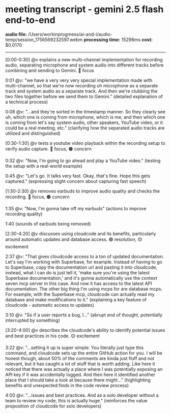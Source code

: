 # meeting transcript - gemini 2.5 flash end-to-end

**audio file:** /Users/workinprogmess/ai-and-i/audio-temp/session_1756569232597.webm
**processing time:** 15298ms
**cost:** $0.0170

---

[0:00-0:30] @v explains a new multi-channel implementation for recording audio, separating microphone and system audio into different tracks before combining and sending to Gemini.  🔵 focus

0:01 @v: "we have a very very very special implementation made with multi-channel, so that we're now recording uh microphone as a separate track and system audio as a separate track. And then we're clubbing the two files together before we send them to Gemini."
(detailed explanation of a technical process)

0:08 @v: "...and they're sorted in the timestamp manner. So they clearly see uh, which one is coming from microphone, which is me, and then which one is coming from let's say system audio, other speakers, YouTube video, or it could be a real meeting, etc."
(clarifying how the separated audio tracks are utilized and distinguished)


[0:30-1:30] @v tests a youtube video playback within the recording setup to verify audio capture. 🔵 focus, 🟠 concern

0:32 @v: "Now, I'm going to go ahead and play a YouTube video."
(testing the setup with a real-world example)

0:45 @v: "Let's go. It talks very fast. Okay, that's fine. Hope this gets captured."
(expressing slight concern about capturing fast speech)


[1:30-2:30] @v removes earbuds to improve audio quality and checks the recording.  🔵 focus, 🟠 concern

1:35 @v:  "Now, I'm gonna take off my earbuds"  (actions to improve recording quality)

1:40  (sounds of earbuds being removed)


[2:30-4:20] @v discusses using cloudcode and its benefits, particularly around automatic updates and database access. 🟢 resolution, 🟡 excitement

2:37 @v: "That gives cloudcode access to a ton of updated documentation. Let's say I'm working with Superbase, for example. Instead of having to go to Superbase, copy the documentation url and pasting it into cloudcode, instead, what I can do is just tell it, 'make sure you're using the latest Superbase documentation,' and it's gonna automatically use the context seven mcp server in this case. And now it has access to the latest API documentation. The other big thing I'm using mcps for are database mcps. For example, with the Superbase mcp, cloudcode can actually read my database and make modifications to it."  (explaining a key feature of cloudcode - automatic access to updates)

3:10 @v: "So if a user reports a bug, I..." (abrupt end of thought, potentially interrupted by something)


[3:20-4:00] @v describes the cloudcode's ability to identify potential issues and best practices in his code.   🟡 excitement

3:22 @v:  "...setting it up is super simple. You literally just type this command, and cloudcode sets up the entire GitHub action for you. I will be honest though, about 50% of the comments are kinda just fluff and not relevant, but it has caught a lot of stuff that is worth adding. Like here it noticed that there was actually a place where I was potentially exposing an API key if it was accidentally logged. And then here it identified another place that I should take a look at because there might..." (highlighting benefits and unexpected finds in the code review process)

4:00 @v: "...issues and best practices. And as a solo developer without a team to review my code, this is actually huge." (reinforces the value proposition of cloudcode for solo developers)
